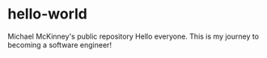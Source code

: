# hello-world
Michael McKinney's public repository
Hello everyone. This is my journey to becoming a software engineer!
